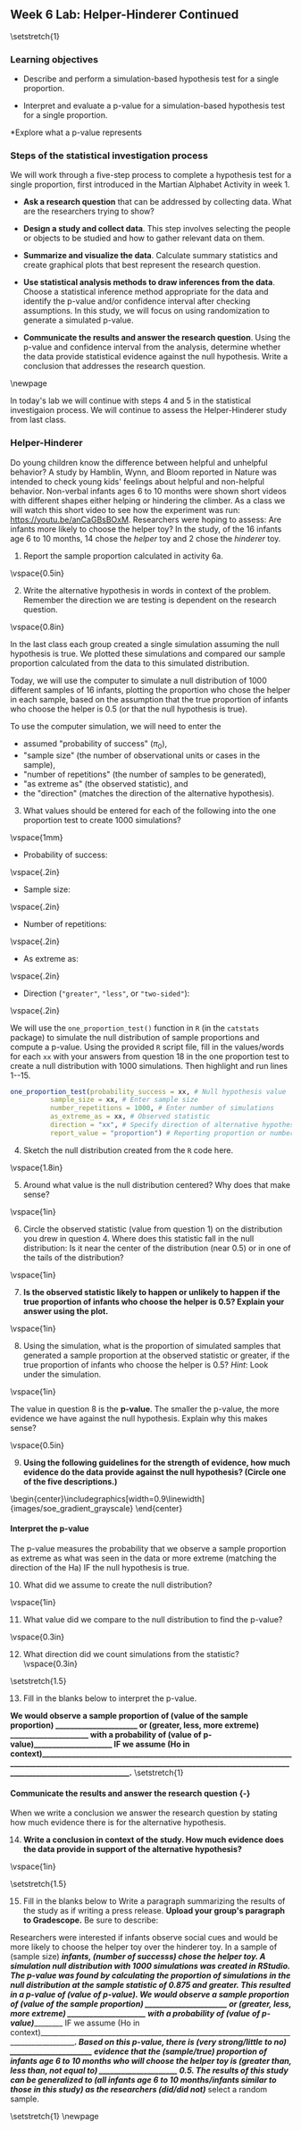 ## Week 6 Lab:  Helper-Hinderer Continued

\setstretch{1}

### Learning objectives

* Describe and perform a simulation-based hypothesis test for a single proportion.

* Interpret and evaluate a p-value for a simulation-based hypothesis test for a single proportion.

*Explore what a p-value represents

### Steps of the statistical investigation process

We will work through a five-step process to complete a hypothesis test for a single proportion, first introduced in the Martian Alphabet Activity in week 1.

* **Ask a research question** that can be addressed by collecting data. What are the researchers trying to show?

* **Design a study and collect data**. This step involves selecting the people or objects to be studied and how to gather relevant data on them.

* **Summarize and visualize the data**. Calculate summary statistics and create graphical plots that best represent the research question.

* **Use statistical analysis methods to draw inferences from the data**. Choose a statistical inference method appropriate for the data and identify the p-value and/or confidence interval after checking assumptions. In this study, we will focus on using randomization to generate a simulated p-value.

* **Communicate the results and answer the research question**. Using the p-value and confidence interval from the analysis, determine whether the data provide statistical evidence against the null hypothesis. Write a conclusion that addresses the research question.

\newpage

In today's lab we will continue with steps 4 and 5 in the statistical investigaion process.  We will continue to assess the Helper-Hinderer study from last class.

### Helper-Hinderer

Do young children know the difference between helpful and unhelpful behavior? A study by Hamblin, Wynn, and Bloom reported in Nature was intended to check young kids' feelings about helpful and non-helpful behavior. Non-verbal infants ages 6 to 10 months were shown short videos with different shapes either helping or hindering the climber. As a class we will watch this short video to see how the experiment was run: https://youtu.be/anCaGBsBOxM. Researchers were hoping to assess: Are infants more likely to choose the helper toy?  In the study, of the 16 infants age 6 to 10 months, 14 chose the *helper* toy and 2 chose the *hinderer* toy.


1.  Report the sample proportion calculated in activity 6a.

\vspace{0.5in}

2.  Write the alternative hypothesis in words in context of the problem.  Remember the direction we are testing is dependent on the research question.

\vspace{0.8in}

In the last class each group created a single simulation assuming the null hypothesis is true.  We plotted these simulations and compared our sample proportion calculated from the data to this simulated distribution.  

Today, we will use the computer to simulate a null distribution of 1000 different samples of 16 infants, plotting the proportion who chose the helper in each sample, based on the assumption that the true proportion of infants who choose the helper is 0.5 (or that the null hypothesis is true).  

To use the computer simulation, we will need to enter the 

* assumed "probability of success" ($\pi_0$), 
* "sample size" (the number of observational units or cases in the sample),
* "number of repetitions" (the number of samples to be generated), 
* "as extreme as" (the observed statistic), and 
* the "direction" (matches the direction of the alternative hypothesis).


3.  What values should be entered for each of the following into the one proportion test to create 1000 simulations?

\vspace{1mm}
* Probability of success:

\vspace{.2in}
* Sample size:
    
\vspace{.2in}
* Number of repetitions:
    
\vspace{.2in}
* As extreme as:
    
\vspace{.2in}
* Direction (`"greater"`, `"less"`, or `"two-sided"`):

\vspace{.2in}

We will use the `one_proportion_test()` function in `R` (in the `catstats` package) to simulate the null distribution of sample proportions and compute a p-value. Using the provided `R` script file, fill in the values/words for each `xx` with your answers from question 18 in the one proportion test to create a null distribution with 1000 simulations. Then highlight and run lines 1--15.


```r
one_proportion_test(probability_success = xx, # Null hypothesis value
          sample_size = xx, # Enter sample size
          number_repetitions = 1000, # Enter number of simulations
          as_extreme_as = xx, # Observed statistic
          direction = "xx", # Specify direction of alternative hypothesis
          report_value = "proportion") # Reporting proportion or number of successes?
```

4. Sketch the null distribution created from the `R` code here.

\vspace{1.8in}

5. Around what value is the null distribution centered?  Why does that make sense?

\vspace{1in}

6. Circle the observed statistic (value from question 1) on the distribution you drew in question 4.  Where does this statistic fall in the null distribution: Is it near the center of the distribution (near 0.5) or in one of the tails of the distribution?  

\vspace{1in}

7. **Is the observed statistic likely to happen or unlikely to happen if the true proportion of infants who choose the helper is 0.5?  Explain your answer using the plot.**

\vspace{1in}

8.  Using the simulation, what is the proportion of simulated samples that generated a sample proportion at the observed statistic or greater, if the true proportion of infants who choose the helper is 0.5? *Hint*: Look under the simulation.

\vspace{1in}

The value in question 8 is the **p-value**.  The smaller the p-value, the more evidence we have against the null hypothesis. Explain why this makes sense?

\vspace{0.5in}

9. **Using the following guidelines for the strength of evidence, how much evidence do the data provide against the null hypothesis? (Circle one of the five descriptions.)**


\begin{center}\includegraphics[width=0.9\linewidth]{images/soe_gradient_grayscale} \end{center}


#### Interpret the p-value

The p-value measures the probability that we observe a sample proportion as extreme as what was seen in the data or more extreme (matching the direction of the Ha) IF the null hypothesis is true.

10.  What did we assume to create the null distribution?

\vspace{1in}


11.  What value did we compare to the null distribution to find the p-value?

\vspace{0.3in}


12.  What direction did we count simulations from the statistic?
\vspace{0.3in}

\setstretch{1.5}

13.  Fill in the blanks below to interpret the p-value.

**We would observe a sample proportion of (value of the sample proportion) ______________________ or (greater, less, more extreme) _____________________ with a probability of (value of p-value)_____________________ IF we assume (Ho in context)______________________________________________________________________________________________________________________________________________________________________________.**
\setstretch{1}

#### Communicate the results and answer the research question {-}

When we write a conclusion we answer the research question by stating how much evidence there is for the alternative hypothesis.

14. **Write a conclusion in context of the study. How much evidence does the data provide in support of the alternative hypothesis?**

\vspace{1in}

\setstretch{1.5}

15. Fill in the blanks below to Write a paragraph summarizing the results of the study as if writing a press release.  **Upload your group's paragraph to Gradescope.** Be sure to describe:

Researchers were interested if infants observe social cues and would be more likely to choose the helper toy over the hinderer toy.  In a sample of (sample  size) _____________infants, (number of successs) _______________chose the helper toy.  A simulation null distribution with 1000 simulations was created in RStudio.  The p-value was found by calculating the proportion of simulations in the null distribution at the sample statistic of 0.875 and greater.  This resulted in a p-value of (value of p-value)_______________.  We would observe a sample proportion of (value of the sample proportion) ______________________ or (greater, less, more extreme) _____________________ with a probability of (value of p-value)_____________________ IF we assume (Ho in context)______________________________________________________________________________________________________________________________________________________________________________.
Based on this p-value, there is (very strong/little to no) ______________________ evidence that the (sample/true)_____________________ proportion of infants age 6 to 10 months who will choose the helper toy is (greater than, less than, not equal to) _____________________ 0.5.  The results of this study can be generalized to (all infants age 6 to 10 months/infants similar to those in this study)____________________________________________ as the researchers (did/did not)_____________________ select a random sample.

\setstretch{1}
\newpage

